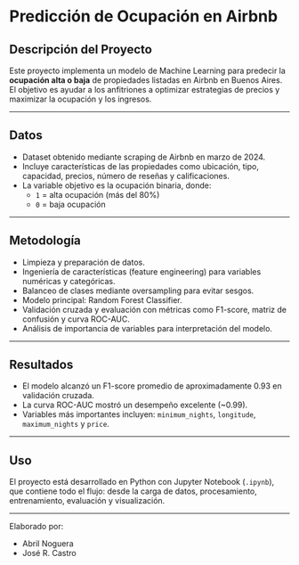 # Predicción de Ocupación en Airbnb

## Descripción del Proyecto

Este proyecto implementa un modelo de Machine Learning para predecir la **ocupación alta o baja** de propiedades listadas en Airbnb en Buenos Aires. El objetivo es ayudar a los anfitriones a optimizar estrategias de precios y maximizar la ocupación y los ingresos.

---

## Datos

- Dataset obtenido mediante scraping de Airbnb en marzo de 2024.
- Incluye características de las propiedades como ubicación, tipo, capacidad, precios, número de reseñas y calificaciones.
- La variable objetivo es la ocupación binaria, donde:
  - `1` = alta ocupación (más del 80%)
  - `0` = baja ocupación

---

## Metodología

- Limpieza y preparación de datos.
- Ingeniería de características (feature engineering) para variables numéricas y categóricas.
- Balanceo de clases mediante oversampling para evitar sesgos.
- Modelo principal: Random Forest Classifier.
- Validación cruzada y evaluación con métricas como F1-score, matriz de confusión y curva ROC-AUC.
- Análisis de importancia de variables para interpretación del modelo.

---

## Resultados

- El modelo alcanzó un F1-score promedio de aproximadamente 0.93 en validación cruzada.
- La curva ROC-AUC mostró un desempeño excelente (~0.99).
- Variables más importantes incluyen: `minimum_nights`, `longitude`, `maximum_nights` y `price`.

---

## Uso

El proyecto está desarrollado en Python con Jupyter Notebook (`.ipynb`), que contiene todo el flujo: desde la carga de datos, procesamiento, entrenamiento, evaluación y visualización.

---

Elaborado por:

- Abril Noguera
- José R. Castro
